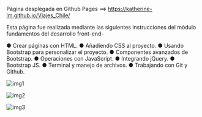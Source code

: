 
Página desplegada en Github Pages ==>  https://katherine-lm.github.io/Viajes_Chile/

Esta página fue realizada mediante las siguientes instrucciones del módulo fundamentos del desarrollo front-end-

● Crear páginas con HTML.
● Añadiendo CSS al proyecto.
● Usando Bootstrap para personalizar el proyecto.
● Componentes avanzados de Bootstrap.
● Operaciones con JavaScript.
● Integrando jQuery.
● Bootstrap JS.
● Terminal y manejo de archivos.
● Trabajando con Git y Github.




![img1](https://github.com/Katherine-LM/Viajes_Chile/assets/84242735/517c89e0-5b05-4212-8e69-83563b32e9b2)

![img2](https://github.com/Katherine-LM/Viajes_Chile/assets/84242735/672db5b0-9193-4b69-aa64-196b76d8d977)

![img3](https://github.com/Katherine-LM/Viajes_Chile/assets/84242735/2faf6c63-0701-4e7e-98d9-60503e45797d)
